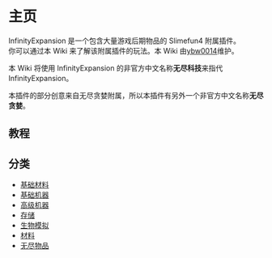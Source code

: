 # 主页

InfinityExpansion 是一个包含大量游戏后期物品的 Slimefun4 附属插件。  
你可以通过本 Wiki 来了解该附属插件的玩法。本 Wiki 由[ybw0014](https://github.com/ybw0014)维护。

本 Wiki 将使用 InfinityExpansion 的非官方中文名称**无尽科技**来指代 InfinityExpansion。

本插件的部分创意来自无尽贪婪附属，所以本插件有另外一个非官方中文名称**无尽贪婪**。

## 教程

## 分类

- [基础材料](./Materials)
- [基础机器](./Basic-Machines)
- [高级机器](./Advanced-Machines)
- [存储](./Barrels)
- [生物模拟](./Mob-Simulation)
- [材料](./Singularities)
- [无尽物品](./Infinity-Items)
